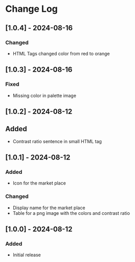 # Change Log

## [1.0.4] - 2024-08-16

### Changed

- HTML Tags changed color from red to orange

## [1.0.3] - 2024-08-16

### Fixed

- Missing color in palette image

## [1.0.2] - 2024-08-12

## Added

- Contrast ratio sentence in small HTML tag

## [1.0.1] - 2024-08-12

### Added

- Icon for the market place

### Changed

- Display name for the market place
- Table for a png image with the colors and contrast ratio

## [1.0.0] - 2024-08-12

### Added

- Initial release
